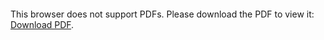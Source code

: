 <object data="https://github.com/crystal-butler/MiFace/blob/master/docs/Butler_Oster_Togelius_abstract_IVA_2020_appendix.pdf" type="application/pdf" width="1200px" height="2400px">
    <embed src="https://github.com/crystal-butler/MiFace/blob/master/docs/Butler_Oster_Togelius_abstract_IVA_2020_appendix.pdf">
        <p>This browser does not support PDFs. Please download the PDF to view it: <a href="https://github.com/crystal-butler/MiFace/blob/master/docs/Butler_Oster_Togelius_abstract_IVA_2020_appendix.pdf">Download PDF</a>.</p>
    </embed>
</object>

